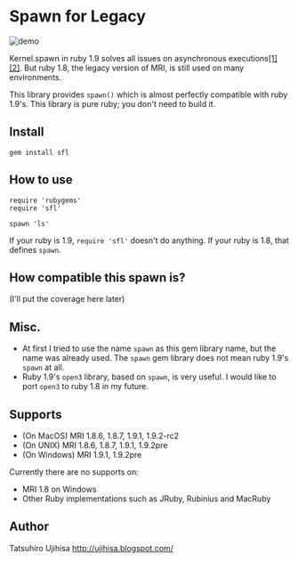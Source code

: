 # Spawn for Legacy

![demo](http://gyazo.com/e22144b2aadbbecfc43761f95c27bf3e.png)

Kernel.spawn in ruby 1.9 solves all issues on asynchronous executions[[1]](http://ujihisa.blogspot.com/2010/03/how-to-run-external-command.html)[[2]](http://ujihisa.blogspot.com/2010/03/all-about-spawn.html).
But ruby 1.8, the legacy version of MRI, is still used on many environments.

This library provides `spawn()` which is almost perfectly compatible with ruby 1.9's.
This library is pure ruby; you don't need to build it.

## Install

    gem install sfl

## How to use

    require 'rubygems'
    require 'sfl'
    
    spawn 'ls'

If your ruby is 1.9, `require 'sfl'` doesn't do anything. If your ruby is 1.8, that defines `spawn`.

## How compatible this spawn is?

(I'll put the coverage here later)

## Misc.

* At first I tried to use the name `spawn` as this gem library name, but the name was already used. The `spawn` gem library does not mean ruby 1.9's `spawn` at all.
* Ruby 1.9's `open3` library, based on `spawn`, is very useful. I would like to port `open3` to ruby 1.8 in my future.

## Supports

* (On MacOS) MRI 1.8.6, 1.8.7, 1.9.1, 1.9.2-rc2 
* (On UNIX) MRI 1.8.6, 1.8.7, 1.9.1, 1.9.2pre
* (On Windows) MRI 1.9.1, 1.9.2pre

Currently there are no supports on:

* MRI 1.8 on Windows
* Other Ruby implementations such as JRuby, Rubinius and MacRuby

## Author

Tatsuhiro Ujihisa
<http://ujihisa.blogspot.com/>

